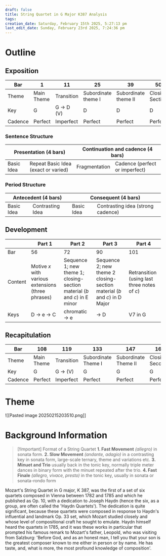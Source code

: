 ```yaml
---
draft: false
title: String Quartet in G Major K387 Analysis
tags:
creation_date: Saturday, February 15th 2025, 5:27:13 pm
last_edit_date: Sunday, February 23rd 2025, 7:24:36 pm
---
```


# Outline

## Exposition

| Bar     | 1          | 11         | 25                  | 39                   | 50              |
| ------- | ---------- | ---------- | ------------------- | -------------------- | --------------- |
| Theme   | Main Theme | Transition | Subordinate theme I | Subordinate theme II | Closing Section |
| Key     | G          | G -> D (V) | D                   | D                    | D               |
| Cadence | Perfect    | Imperfect  | Perfect             | Perfect              | Perfect         |

### Sentence Structure

<table>
    <thead>
        <tr>
            <th colspan=2>Presentation (4 bars)</th>
            <th colspan=2>Continuation and cadence (4 bars)</th>
        </tr>
    </thead>
    <tbody>
        <tr>
            <td>Basic Idea</td>
            <td>Repeat Basic Idea (exact or varied)</td>
            <td>Fragmentation</td>
            <td>Cadence (perfect or imperfect)</td>
        </tr>
    </tbody>
</table>

### Period Structure

<table>
    <thead>
        <tr>
            <th colspan=2>Antecedent (4 bars)</th>
            <th colspan=2>Consequent (4 bars)</th>
        </tr>
    </thead>
    <tbody>
        <tr>
            <td>Basic Idea</td>
            <td>Contrasting Idea</td>
            <td>Basic Idea</td>
            <td>Contrasting idea (strong cadence)</td>
        </tr>
    </tbody>
</table>

## Development

|         | Part 1                                             | Part 2                                                                     | Part 3                                                                    | Part 4                                       |
| ------- | -------------------------------------------------- | -------------------------------------------------------------------------- | ------------------------------------------------------------------------- | -------------------------------------------- |
| Bar     | 56                                                 | 72                                                                         | 90                                                                        | 101                                          |
| Content | Motive $x$ with various extensions (three phrases) | Sequence 1; new theme 1; closing-section material ($b$ and $c$) in E minor | Sequence 2; new theme 2 closing-section material ($b$ and $c$) in D Major | Retransition (using last three notes of $c$) |
| Keys    | D -> e -> C                                        | chromatic -> e                                                             | -> D                                                                      | V7 in G                                      |

## Recapitulation

| Bar     | 108        | 119        | 133                 | 147                  | 164              |
| ------- | ---------- | ---------- | ------------------- | -------------------- | ---------------- |
| Theme   | Main Theme | Transition | Subordinate Theme I | Subordinate Theme II | Closing Secction |
| Key     | G          | G -> (V)   | G                   | G                    | G                |
| Cadence | Perfect    | Imperfect  | Perfect             | Perfect              | Perfect          |

# Theme

![[Pasted image 20250215203510.png]]

# Background Information

> [!Important] Format of a String Quartet
> **1. Fast Movement** *(allegro)* in sonata form.
> **2. Slow Movement** *(andante, adagio)* in a contrasting key in sonata form, large-scale ternary, theme and variations etc.
> **3. Minuet and Trio** usually back in the tonic key, normally triple meter dances in binary form with the minuet repeated after the trio.
> **4. Fast Finale** *(allegro, vivace, presto)* in the tonic key, usually in sonata or sonata-rondo form

Mozart's String Quartet in G major, K 387, was the first of a set of six quartets composed in Vienna between 1782 and 1785 and which he published as Op. 10, with a dedication to Joseph Haydn (hence the six, as a group, are often called the 'Haydn Quartets'). The dedication is quite significant, because these quartets were composed in response to Haydn's influential and landmark Op. 33 set, which Mozart studied closely and whose level of compositional craft he sought to emulate. Haydn himself heard the quartets in 1785, and it was these works in particular that prompted his famous remark to Mozart's father, Leopold, who was visiting from Salzburg: 'Before God, and as an honest man, I tell you that your son is the greatest composer known to me either in person or by name. He has taste, and, what is more, the most profound knowledge of composition'.
